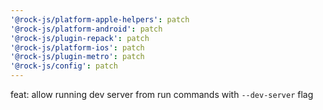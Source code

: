 ```yaml
---
'@rock-js/platform-apple-helpers': patch
'@rock-js/platform-android': patch
'@rock-js/plugin-repack': patch
'@rock-js/platform-ios': patch
'@rock-js/plugin-metro': patch
'@rock-js/config': patch
---
```


feat: allow running dev server from run commands with `--dev-server` flag
